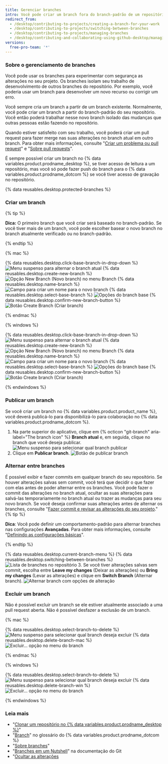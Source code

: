 ```yaml
---
title: Gerenciar branches
intro: Você pode criar um branch fora do branch-padrão de um repositório para poder experimentar as alterações com segurança.
redirect_from:
  - /desktop/contributing-to-projects/creating-a-branch-for-your-work
  - /desktop/contributing-to-projects/switching-between-branches
  - /desktop/contributing-to-projects/managing-branches
  - /desktop/contributing-and-collaborating-using-github-desktop/managing-branches
versions:
  free-pro-team: '*'
---
```

### Sobre o gerenciamento de branches
Você pode usar os branches para experimentar com segurança as alterações no seu projeto. Os branches isolam seu trabalho de desenvolvimento de outros branches do repositório. Por exemplo, você poderia usar um branch para desenvolver um novo recurso ou corrigir um erro.

Você sempre cria um branch a partir de um branch existente. Normalmente, você pode criar um branch a partir do branch-padrão do seu repositório. Você então poderá trabalhar nesse novo branch isolado das mudanças que outras pessoas estão fazendo no repositório.

Quando estiver satisfeito com seu trabalho, você poderá criar um pull request para fazer merge nas suas alterações no branch atual em outro branch. Para obter mais informações, consulte "[Criar um problema ou pull request](/desktop/contributing-to-projects/creating-an-issue-or-pull-request)" e "[Sobre pull requests](/articles/about-pull-requests)".

É sempre possível criar um branch no {% data variables.product.prodname_desktop %}, se tiver acesso de leitura a um repositório, mas você só pode fazer push do branch para o {% data variables.product.prodname_dotcom %} se você tiver acesso de gravação no repositório.

{% data reusables.desktop.protected-branches %}

### Criar um branch

{% tip %}

**Dica:** O primeiro branch que você criar será baseado no branch-padrão. Se você tiver mais de um branch, você pode escolher basear o novo branch no branch atualmente verificado ou no branch-padrão.

{% endtip %}

{% mac %}

{% data reusables.desktop.click-base-branch-in-drop-down %}
  ![Menu suspenso para alternar o branch atual](/assets/images/help/desktop/select-branch-from-dropdown.png)
{% data reusables.desktop.create-new-branch %}
  ![Opção New Branch (Novo branch) no menu Branch](/assets/images/help/desktop/new-branch-button-mac.png)
{% data reusables.desktop.name-branch %}
  ![Campo para criar um nome para o novo branch](/assets/images/help/desktop/create-branch-name-mac.png)
{% data reusables.desktop.select-base-branch %}
  ![Opções do branch base](/assets/images/help/desktop/create-branch-choose-branch-mac.png)
{% data reusables.desktop.confirm-new-branch-button %}
  ![Botão Create Branch (Criar branch)](/assets/images/help/desktop/create-branch-button-mac.png)

{% endmac %}

{% windows %}

{% data reusables.desktop.click-base-branch-in-drop-down %}
  ![Menu suspenso para alternar o branch atual](/assets/images/help/desktop/click-branch-in-drop-down-win.png)
{% data reusables.desktop.create-new-branch %}
  ![Opção New Branch (Novo branch) no menu Branch](/assets/images/help/desktop/new-branch-button-win.png)
{% data reusables.desktop.name-branch %}
  ![Campo para criar um nome para o novo branch](/assets/images/help/desktop/create-branch-name-win.png)
{% data reusables.desktop.select-base-branch %}
  ![Opções do branch base](/assets/images/help/desktop/create-branch-choose-branch-win.png)
{% data reusables.desktop.confirm-new-branch-button %}
  ![Botão Create branch (Criar branch)](/assets/images/help/desktop/create-branch-button-win.png)

{% endwindows %}

### Publicar um branch

Se você criar um branch no {% data variables.product.product_name %}, você deverá publicá-lo para disponibilizá-lo para colaboração no {% data variables.product.prodname_dotcom %}.

1. Na parte superior do aplicativo, clique em {% octicon "git-branch" aria-label="The branch icon" %} **Branch atual** e, em seguida, clique no branch que você deseja publicar. ![Menu suspenso para selecionar qual branch publicar](/assets/images/help/desktop/select-branch-from-dropdown.png)
2. Clique em **Publicar branch**. ![Botão de publicar branch](/assets/images/help/desktop/publish-branch-button.png)

### Alternar entre branches
É possível exibir e fazer commits em qualquer branch do seu repositório. Se houver alterações salvas sem commit, você terá que decidir o que fazer com elas antes de poder alternar entre os branches. Você pode fazer o commit das alterações no branch atual, ocultar as suas alterações para salvá-las temporariamente no branch atual ou trazer as mudanças para seu novo branch. Se você deseja confirmar suas alterações antes de alternar os branches, consulte "[Fazer commit e revisar as alterações do seu projeto](/desktop/contributing-to-projects/committing-and-reviewing-changes-to-your-project)."
{% tip %}

**Dica**: Você pode definir um comportamento-padrão para alternar branches nas configurações **Avançadas**. Para obter mais informações, consulte "[Definindo as configurações básicas](/desktop/getting-started-with-github-desktop/configuring-basic-settings)".

{% endtip %}

{% data reusables.desktop.current-branch-menu %}
{% data reusables.desktop.switching-between-branches %}
  ![Lista de branches no repositório](/assets/images/help/desktop/select-branch-from-dropdown.png)
3. Se você tiver alterações salvas sem commit, escolha entre **Leave my changes** (Deixar as alterações) ou **Bring my changes** (Levar as alterações) e clique em **Switch Branch** (Alternar branch). ![Alternar branch com opções de alteração](/assets/images/help/desktop/stash-changes-options.png)

### Excluir um branch

Não é possível excluir um branch se ele estiver atualmente associado a uma pull request aberta. Não é possível desfazer a exclusão de um branch.

{% mac %}

{% data reusables.desktop.select-branch-to-delete %}
  ![Menu suspenso para selecionar qual branch deseja excluir](/assets/images/help/desktop/select-branch-from-dropdown.png)
{% data reusables.desktop.delete-branch-mac %}
  ![Excluir... opção no menu do branch](/assets/images/help/desktop/delete-branch-mac.png)

{% endmac %}

{% windows %}

{% data reusables.desktop.select-branch-to-delete %}
  ![Menu suspenso para selecionar qual branch deseja excluir](/assets/images/help/desktop/select-branch-from-dropdown.png)
{% data reusables.desktop.delete-branch-win %}
  ![Excluir... opção no menu do branch](/assets/images/help/desktop/delete-branch-win.png)

{% endwindows %}

### Leia mais

- "[Clonar um repositório no {% data variables.product.prodname_desktop %}](/desktop/guides/contributing-to-projects/cloning-a-repository-from-github-to-github-desktop)"
- "[Branch](/articles/github-glossary/#branch)" no glossário do {% data variables.product.prodname_dotcom %}
- "[Sobre branches](/articles/about-branches)"
- "[Branches em um Nutshell](https://git-scm.com/book/en/v2/Git-Branching-Branches-in-a-Nutshell)" na documentação do Git
- "[Ocultar as alterações](/desktop/contributing-and-collaborating-using-github-desktop/stashing-changes)
